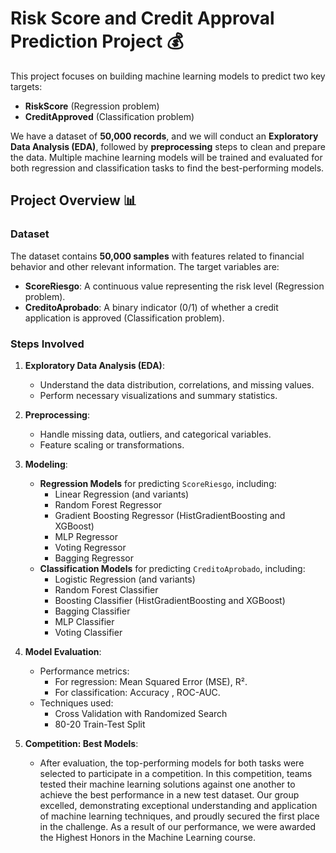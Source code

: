 # Risk Score and Credit Approval Prediction Project 💰

This project focuses on building machine learning models to predict two key targets:
- **RiskScore** (Regression problem)
- **CreditApproved** (Classification problem)

We have a dataset of **50,000 records**, and we will conduct an **Exploratory Data Analysis (EDA)**, followed by **preprocessing** steps to clean and prepare the data. Multiple machine learning models will be trained and evaluated for both regression and classification tasks to find the best-performing models.

## Project Overview 📊

### Dataset
The dataset contains **50,000 samples** with features related to financial behavior and other relevant information. The target variables are:
- **ScoreRiesgo**: A continuous value representing the risk level (Regression problem).
- **CreditoAprobado**: A binary indicator (0/1) of whether a credit application is approved (Classification problem).

### Steps Involved
1. **Exploratory Data Analysis (EDA)**:
   - Understand the data distribution, correlations, and missing values.
   - Perform necessary visualizations and summary statistics.
2. **Preprocessing**:
   - Handle missing data, outliers, and categorical variables.
   - Feature scaling or transformations.
3. **Modeling**:
   - **Regression Models** for predicting `ScoreRiesgo`, including:
     - Linear Regression (and variants)
     - Random Forest Regressor
     - Gradient Boosting Regressor (HistGradientBoosting and XGBoost)
     - MLP Regressor
     - Voting Regressor
     - Bagging Regressor
   - **Classification Models** for predicting `CreditoAprobado`, including:
     - Logistic Regression (and variants)
     - Random Forest Classifier
     - Boosting Classifier (HistGradientBoosting and XGBoost)
     - Bagging Classifier
     - MLP Classifier
     - Voting Classifier
4. **Model Evaluation**:
   - Performance metrics:
     - For regression: Mean Squared Error (MSE), R².
     - For classification: Accuracy , ROC-AUC.
   - Techniques used:
     - Cross Validation with Randomized Search
     - 80-20 Train-Test Split 

5. **Competition: Best Models**:
   - After evaluation, the top-performing models for both tasks were selected to participate in a competition. In this competition, teams tested their machine learning solutions against one another to achieve the best performance in a new test dataset. Our group excelled, demonstrating exceptional understanding and application of machine learning techniques, and proudly secured the first place in the challenge. As a result of our performance, we were awarded the Highest Honors in the Machine Learning course.



